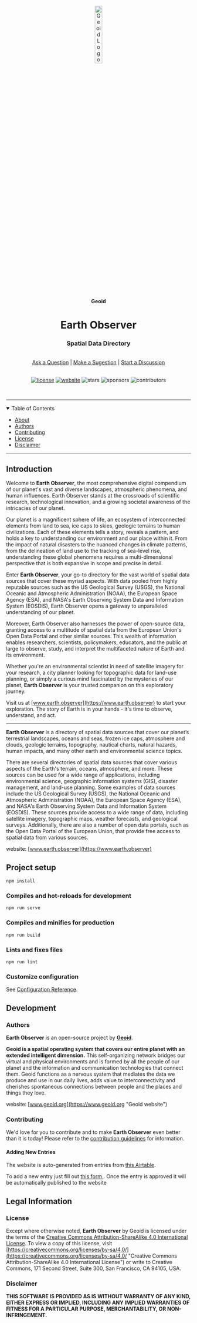 <p align="center">
    <img src="https://geoid-org.github.io/.assets/image/logo/geoid_logo.png" width="20%" height="20%" alt="Geoid Logo">
</p>
<p align='center' style='border-bottom: none;'><b>Geoid</b></p>
<h1 align='center' style='border-bottom: none;'>Earth Observer</h1>
<h3 align='center'>Spatial Data Directory</h3>
<br/>
<div align="center">
  <a href="https://github.com/geoid-org/earth-observer/issues/new?assignees=&labels=Needs%3A+Triage+%3Amag%3A%2Ctype%3Aquestion&template=question.yml">Ask a Question</a>
  |
  <a href="https://github.com/geoid-org/earth-observer/issues/new?assignees=&labels=Needs%3A+Triage+%3Amag%3A%2Ctype%3Aenhancement&template=suggestion.yml">Make a Sugestion</a>
  |
  <a href="https://github.com/geoid-org/earth-observer/discussions">Start a Discussion</a>
</div>
<br/>
<div align="center">

  [![license](https://img.shields.io/github/license/geoid-org/earth-observer?color=green&label=license&style=flat)](LICENSE.md)
  [![website](https://img.shields.io/website?color=blue&down_color=red&down_message=offline&label=website&style=flat&up_color=green&up_message=online&url=https%3A%2F%2Fwww.earth.observer)](https://www.earth.observer)
  ![stars](https://img.shields.io/github/stars/geoid-org/earth-observer?color=blue&label=stars&style=flat)
  ![sponsors](https://img.shields.io/github/sponsors/starling-cloud?color=blue&label=sponsors&style=flat)
  ![contributors](https://img.shields.io/github/contributors/geoid-org/earth-observer?color=blue&label=contributors&style=flat)

</div>
<br/>

---

<details open="open">
<summary>Table of Contents</summary>

- [About](#about)
- [Authors](#authors)
- [Contributing](#contributing)
- [License](#license)
- [Disclaimer](#disclaimer)

</details>

---

## Introduction


Welcome to **Earth Observer**, the most comprehensive digital compendium of our planet's vast and diverse landscapes, atmospheric phenomena, and human influences. Earth Observer stands at the crossroads of scientific research, technological innovation, and a growing societal awareness of the intricacies of our planet.

Our planet is a magnificent sphere of life, an ecosystem of interconnected elements from land to sea, ice caps to skies, geologic terrains to human civilizations. Each of these elements tells a story, reveals a pattern, and holds a key to understanding our environment and our place within it. From the impact of natural disasters to the nuanced changes in climate patterns, from the delineation of land use to the tracking of sea-level rise, understanding these global phenomena requires a multi-dimensional perspective that is both expansive in scope and precise in detail.

Enter **Earth Observer**, your go-to directory for the vast world of spatial data sources that cover these myriad aspects. With data pooled from highly reputable sources such as the US Geological Survey (USGS), the National Oceanic and Atmospheric Administration (NOAA), the European Space Agency (ESA), and NASA's Earth Observing System Data and Information System (EOSDIS), Earth Observer opens a gateway to unparalleled understanding of our planet.

Moreover, Earth Observer also harnesses the power of open-source data, granting access to a multitude of spatial data from the European Union's Open Data Portal and other similar sources. This wealth of information enables researchers, scientists, policymakers, educators, and the public at large to observe, study, and interpret the multifaceted nature of Earth and its environment.

Whether you're an environmental scientist in need of satellite imagery for your research, a city planner looking for topographic data for land-use planning, or simply a curious mind fascinated by the mysteries of our planet, **Earth Observer** is your trusted companion on this exploratory journey.

Visit us at [www.earth.observer](https://www.earth.observer) to start your exploration. The story of Earth is in your hands - it's time to observe, understand, and act.



---

**Earth Observer** is a directory of spatial data sources that cover our planet’s terrestrial landscapes, oceans and seas, frozen ice caps, atmosphere and clouds, geologic terrains, topography, nautical charts, natural hazards, human impacts, and many other earth and environmental science topics.

There are several directories of spatial data sources that cover various aspects of the Earth's terrain, oceans, atmosphere, and more. These sources can be used for a wide range of applications, including environmental science, geographic information systems (GIS), disaster management, and land-use planning. Some examples of data sources include the US Geological Survey (USGS), the National Oceanic and Atmospheric Administration (NOAA), the European Space Agency (ESA), and NASA's Earth Observing System Data and Information System (EOSDIS). These sources provide access to a wide range of data, including satellite imagery, topographic maps, weather forecasts, and geological surveys. Additionally, there are also a number of open data portals, such as the Open Data Portal of the European Union, that provide free access to spatial data from various sources.

website: [www.earth.observer](https://www.earth.observer)


## Project setup

```
npm install
```

### Compiles and hot-reloads for development
```
npm run serve
```

### Compiles and minifies for production
```
npm run build
```

### Lints and fixes files
```
npm run lint
```

### Customize configuration
See [Configuration Reference](https://cli.vuejs.org/config/).


## Development

### Authors

**Earth Observer** is an open-source project by **[Geoid](https://www.geoid.org "Geoid website")**.

**Geoid is a spatial operating system that covers our entire planet with an extended intelligent dimension.**
This self-organizing network bridges our virtual and physical environments and is formed by all the people of our planet and the information and communication technologies that connect them. Geoid functions as a nervous system that mediates the data we produce and use in our daily lives, adds value to interconnectivity and cherishes spontaneous connections between people and the places and things they love.

website: [www.geoid.org](https://www.geoid.org "Geoid website")

### Contributing

We'd love for you to contribute and to make **Earth Observer** even better than it is today!
Please refer to the [contribution guidelines](.github/CONTRIBUTING.md) for information.

#### Adding New Entries

The website is auto-generated from entries from [this Airtable](https://airtable.com/).

To add a new entry just fill out [this form ](https://airtable.com/).
Once the entry is approved it will be automatically published to the website

## Legal Information

### License

Except where otherwise noted, **Earth Observer** by Geoid is licensed under the terms of the [Creative Commons Attribution-ShareAlike 4.0 International License](https://creativecommons.org/licenses/by-sa/4.0/ "Creative Commons Attribution-ShareAlike 4.0 International License"). To view a copy of this license, visit [https://creativecommons.org/licenses/by-sa/4.0/](https://creativecommons.org/licenses/by-sa/4.0/ "Creative Commons Attribution-ShareAlike 4.0 International License") or write to Creative Commons, 171 Second Street, Suite 300, San Francisco, CA 94105, USA.

### Disclaimer

**THIS SOFTWARE IS PROVIDED AS IS WITHOUT WARRANTY OF ANY KIND, EITHER EXPRESS OR IMPLIED, INCLUDING ANY IMPLIED WARRANTIES OF FITNESS FOR A PARTICULAR PURPOSE, MERCHANTABILITY, OR NON-INFRINGEMENT.**
